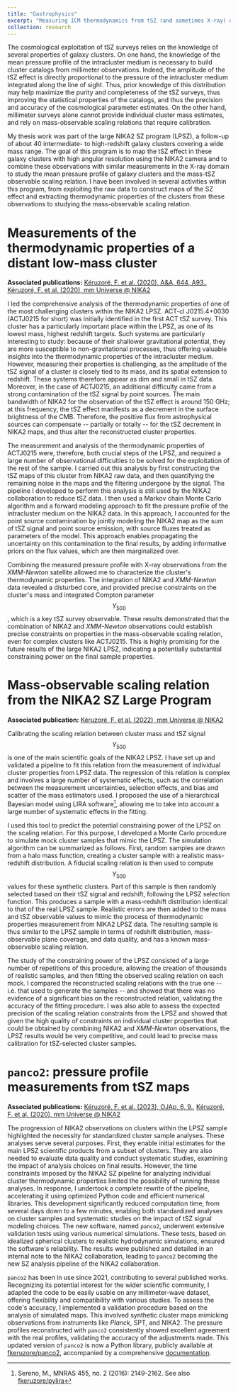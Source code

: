 ```yaml
---
title: "Gastrophysics"
excerpt: "Measuring ICM thermodynamics from tSZ (and sometimes X-ray) observations"
collection: research
---
```


The cosmological exploitation of tSZ surveys relies on the knowledge of several properties of galaxy clusters.
On one hand, the knowledge of the mean pressure profile of the intracluster medium is necessary to build cluster catalogs from millimeter observations.
Indeed, the amplitude of the tSZ effect is directly proportional to the pressure of the intracluster medium integrated along the line of sight.
Thus, prior knowledge of this distribution may help maximize the purity and completeness of the tSZ surveys, thus improving the statistical properties of the catalogs, and thus the precision and accuracy of the cosmological parameter estimates.
On the other hand, millimeter surveys alone cannot provide individual cluster mass estimates, and rely on mass-observable scaling relations that require calibration.

My thesis work was part of the large NIKA2 SZ program (LPSZ), a follow-up of about 40 intermediate- to high-redshift galaxy clusters covering a wide mass range.
The goal of this program is to map the tSZ effect in these galaxy clusters with high angular resolution using the NIKA2 camera and to combine these observations with similar measurements in the X-ray domain to study the mean pressure profile of galaxy clusters and the mass-tSZ observable scaling relation.
I have been involved in several activities within this program, from exploiting the raw data to construct maps of the SZ effect and extracting thermodynamic properties of the clusters from these observations to studying the mass-observable scaling relation.

# Measurements of the thermodynamic properties of a distant low-mass cluster

**Associated publications:** [Kéruzoré, F. et al. (2020), A&A, 644, A93.](https://ui.adsabs.harvard.edu/abs/2020A&A...644A..93K/abstract), [Kéruzoré, F. et al. (2020), mm Universe @ NIKA2](https://ui.adsabs.harvard.edu/abs/2020EPJWC.22800012K/abstract)

I led the comprehensive analysis of the thermodynamic properties of one of the most challenging clusters within the NIKA2 LPSZ.
ACT-cl J0215.4+0030 (ACTJ0215 for short) was initially identified in the first ACT tSZ survey.
This cluster has a particularly important place within the LPSZ, as one of its lowest mass, highest redshift targets.
Such systems are particularly interesting to study: because of their shallower gravitational potential, they are more susceptible to non-gravitational processes, thus offering valuable insights into the thermodynamic properties of the intracluster medium.
However, measuring their properties is challenging, as the amplitude of the tSZ signal of a cluster is closely tied to its mass, and its spatial extension to redshift.
These systems therefore appear as dim and small in tSZ data.
Moreover, in the case of ACTJ0215, an additional difficulty came from a strong contamination of the tSZ signal by point sources.
The main bandwidth of NIKA2 for the observation of the tSZ effect is around 150 GHz; at this frequency, the tSZ effect manifests as a decrement in the surface brightness of the CMB.
Therefore, the positive flux from astrophysical sources can compensate -- partially or totally -- for the tSZ decrement in NIKA2 maps, and thus alter the reconstructed cluster properties.

The measurement and analysis of the thermodynamic properties of ACTJ0215 were, therefore, both crucial steps of the LPSZ, and required a large number of observational difficulties to be solved for the exploitation of the rest of the sample.
I carried out this analysis by first constructing the tSZ maps of this cluster from NIKA2 raw data, and then quantifying the remaining noise in the maps and the filtering undergone by the signal.
The pipeline I developed to perform this analysis is still used by the NIKA2 collaboration to reduce tSZ data.
I then used a Markov chain Monte Carlo algorithm and a forward modeling approach to fit the pressure profile of the intracluster medium on the NIKA2 data.
In this approach, I accounted for the point source contamination by jointly modeling the NIKA2 map as the sum of tSZ signal and point source emission, with source fluxes treated as parameters of the model.
This approach enables propagating the uncertainty on this contamination to the final results, by adding informative priors on the flux values, which are then marginalized over.

Combining the measured pressure profile with X-ray observations from the *XMM-Newton* satellite allowed me to characterize the cluster's thermodynamic properties.
The integration of NIKA2 and *XMM-Newton* data revealed a disturbed core, and provided precise constraints on the cluster's mass and integrated Compton parameter $$Y_{500}$$, which is a key tSZ survey observable.
These results demonstrated that the combination of NIKA2 and *XMM-Newton* observations could establish precise constraints on properties in the mass-observable scaling relation, even for complex clusters like ACTJ0215.
This is highly promising for the future results of the large NIKA2 LPSZ, indicating a potentially substantial constraining power on the final sample properties.

# Mass-observable scaling relation from the NIKA2 SZ Large Program

**Associated publication:** [Kéruzoré, F. et al. (2022), mm Universe @ NIKA2](https://ui.adsabs.harvard.edu/abs/2022EPJWC.25700025K/abstract)

Calibrating the scaling relation between cluster mass and tSZ signal $$Y_{500}$$ is one of the main scientific goals of the NIKA2 LPSZ.
I have set up and validated a pipeline to fit this relation from the measurement of individual cluster properties from LPSZ data.
The regression of this relation is complex and involves a large number of systematic effects, such as the correlation between the measurement uncertainties, selection effects, and bias and scatter of the mass estimators used.
I proposed the use of a hierarchical Bayesian model using LIRA software[^1], allowing me to take into account a large number of systematic effects in the fitting.

I used this tool to predict the potential constraining power of the LPSZ on the scaling relation.
For this purpose, I developed a Monte Carlo procedure to simulate mock cluster samples that mimic the LPSZ.
The simulation algorithm can be summarized as follows.
First, random samples are drawn from a halo mass function, creating a cluster sample with a realistic mass-redshift distribution.
A fiducial scaling relation is then used to compute $$Y_{500}$$ values for these synthetic clusters.
Part of this sample is then randomly selected based on their tSZ signal and redshift, following the LPSZ selection function.
This produces a sample with a mass-redshift distribution identical to that of the real LPSZ sample.
Realistic errors are then added to the mass and tSZ observable values to mimic the process of thermodynamic properties measurement from NIKA2 LPSZ data.
The resulting sample is thus similar to the LPSZ sample in terms of redshift distribution, mass-observable plane coverage, and data quality, and has a known mass-observable scaling relation.

The study of the constraining power of the LPSZ consisted of a large number of repetitions of this procedure, allowing the creation of thousands of realistic samples, and then fitting the observed scaling relation on each mock.
I compared the reconstructed scaling relations with the true one -- i.e. that used to generate the samples -- and showed that there was no evidence of a significant bias on the reconstructed relation, validating the accuracy of the fitting procedure.
I was also able to assess the expected precision of the scaling relation constraints from the LPSZ and showed that given the high quality of constraints on individual cluster properties that could be obtained by combining NIKA2 and *XMM-Newton* observations, the LPSZ results would be very competitive, and could lead to precise mass calibration for tSZ-selected cluster samples.

# `panco2`: pressure profile measurements from tSZ maps

**Associated publications:** [Kéruzoré, F. et al. (2023), OJAp, 6, 9.](https://ui.adsabs.harvard.edu/abs/2023OJAp....6E...9K/abstract), [Kéruzoré, F. et al. (2020), mm Universe @ NIKA2](https://ui.adsabs.harvard.edu/abs/2022EPJWC.25700024K/abstract)

The progression of NIKA2 observations on clusters within the LPSZ sample highlighted the necessity for standardized cluster sample analyses.
These analyses serve several purposes.
First, they enable initial estimates for the main LPSZ scientific products from a subset of clusters.
They are also needed  to evaluate data quality and conduct systematic studies, examining the impact of analysis choices on final results.
However, the time constraints imposed by the NIKA2 SZ pipeline for analyzing individual cluster thermodynamic properties limited the possibility of running these analyses.
In response, I undertook a complete rewrite of the pipeline, accelerating it using optimized Python code and efficient numerical libraries.
This development significantly reduced computation time, from several days down to a few minutes, enabling both standardized analyses on cluster samples and systematic studies on the impact of tSZ signal modeling choices.
The new software, named `panco2`, underwent extensive validation tests using various numerical simulations.
These tests, based on idealized spherical clusters to realistic hydrodynamic simulations, ensured the software's reliability.
The results were published and detailed in an internal note to the NIKA2 collaboration, leading to `panco2` becoming the new SZ analysis pipeline of the NIKA2 collaboration.

`panco2` has been in use since 2021, contributing to several published works.
Recognizing its potential interest for the wider scientific community, I adapted the code to be easily usable on any millimeter-wave dataset, offering flexibility and compatibility with various studies.
To assess the code's accuracy, I implemented a validation procedure based on the analysis of simulated maps.
This involved synthetic cluster maps mimicking observations from instruments like *Planck*, SPT, and NIKA2.
The pressure profiles reconstructed with `panco2` consistently showed excellent agreement with the real profiles, validating the accuracy of the adjustments made.
This updated version of `panco2` is now a Python library, publicly available at [fkeruzore/panco2](https://github.com/fkeruzore/panco2), accompanied by a comprehensive [documentation](https://panco2.readthedocs.io/en/latest/).


[^1]: Sereno, M., MNRAS 455, no. 2 (2016): 2149-2162. See also [fkeruzore/pylira](https://github/com/fkeruzore/pylira)
